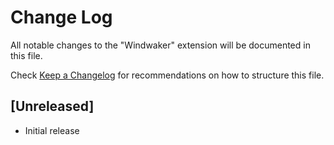 # Change Log

All notable changes to the "Windwaker" extension will be documented in this file.

Check [Keep a Changelog](http://keepachangelog.com/) for recommendations on how to structure this file.

## [Unreleased]

- Initial release
